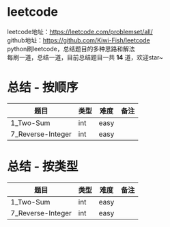 # leetcode
leetcode地址：https://leetcode.com/problemset/all/  
github地址：https://github.com/Kiwi-Fish/leetcode  
python刷leetcode，总结题目的多种思路和解法  
每刷一道，总结一道，目前总结题目一共 **14** 道，欢迎star~  

# 总结 - 按顺序
 
 题目  | 类型  | 难度  | 备注 
-----|-----|------|------
1_Two-Sum| int | easy |
7_Reverse-Integer| int | easy |
 
 # 总结 - 按类型
 
 题目  | 类型  | 难度  | 备注 
-----|-----|------|------
1_Two-Sum| int | easy |
7_Reverse-Integer| int | easy |
